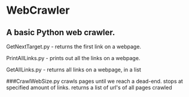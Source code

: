 # WebCrawler
## A basic Python web crawler.



GetNextTarget.py - returns the first link on a webpage.

PrintAllLinks.py - prints out all the links on a webpage.

GetAllLinks.py - returns all links on a webpage, in a list

###CrawlWebSize.py 
crawls pages until we reach a dead-end. stops at specified amount of links. returns a list of url's of all pages crawled
